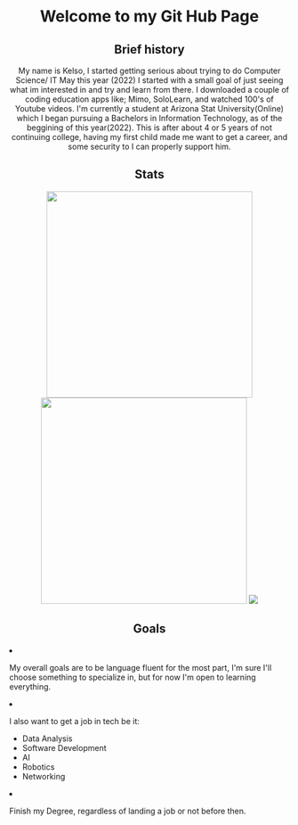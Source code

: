 <h1 align="center">Welcome to my Git Hub Page</h1>

<h2 align="center">Brief history</h2>

<div align="center">My name is Kelso, I started getting serious about trying to do Computer Science/ IT May this year (2022)
I started with a small goal of just seeing what im interested in and try and learn from there. I downloaded a couple
of coding education apps like; Mimo, SoloLearn, and watched 100's of Youtube videos. I'm currently a student at Arizona Stat University(Online) which I began pursuing a Bachelors in Information Technology, as of the beggining of this year(2022). This is after about 4 or 5 years of not continuing college, having my first child made me want to get a career,
and some security to I can properly support him.</div>

## <div align="center">Stats</div> 
<div align="center">
  <img width="370px" src="https://github-readme-stats.vercel.app/api?username=Slok-e&show_icons=true&theme=tokyonight&count_private=true&bg_color=00000000&hide_border=true" />
  <img width="370px" src="https://github-readme-streak-stats.herokuapp.com/?user=Slok-e&theme=tokyonight&background=00000000&hide_border=true" />
  <img src="https://github-readme-stats.vercel.app/api/top-langs/?username=Slok-e&exclude_repo=etrader&exclude+repo=doodlejump&theme=tokyonight&bg_color=00000000&hide_border=true" />
</div>
<p align="center">

<h2 align="center">Goals</h2>
<p align="center>

1. My overall goals are to be language fluent for the most part, I'm sure I'll choose something to specialize in, but for now I'm open to learning everything.

2. I also want to get a job in tech be it:
    
    - Data Analysis
    - Software Development
    - AI    
    - Robotics
    - Networking

 3. Finish my Degree, regardless of landing a job or not before then.
</p>
 
<!--
Here are some ideas to get you started:

- 🔭 I’m currently working on ...
- 🌱 I’m currently learning ...
- 👯 I’m looking to collaborate on ...
- 🤔 I’m looking for help with ...
- 💬 Ask me about ...
- 📫 How to reach me: ...
- 😄 Pronouns: ...
- ⚡ Fun fact: ...
-->
